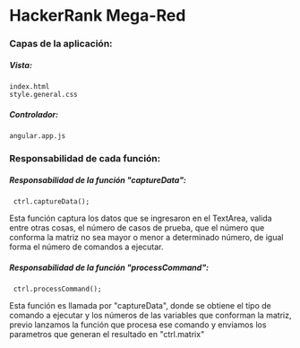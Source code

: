 # HackerRank Mega-Red
### Capas de la aplicación:

##### Vista:
```
index.html
style.general.css
```
##### Controlador: 
```
angular.app.js
```

### Responsabilidad de cada función:

##### Responsabilidad de la función "captureData":
```
 ctrl.captureData();
```
Esta función captura los datos que se ingresaron en el TextArea, valida entre otras cosas, el número de casos de prueba,
que el número que conforma la matriz no sea mayor o menor a determinado número, de igual forma el número de comandos a ejecutar.

##### Responsabilidad de la función "processCommand":
```
 ctrl.processCommand();
```

Esta función es llamada por "captureData", donde se obtiene el tipo de comando a ejecutar y los números de las variables que conforman la matriz, previo lanzamos la función que procesa ese comando y enviamos los parametros que generan el resultado en "ctrl.matrix"



